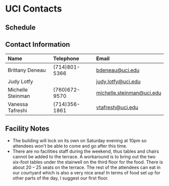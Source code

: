 # UCI Contacts

## Schedule

## Contact Information
    
| Name | Telephone | Email |
| :--  | :-- | :-- |
| Brittany Deneau   | (714)801-5366 | bdeneau@uci.edu |
| Judy Lotfy        |               | judy.lotfy@uci.edu |
| Michelle Steinman | (760)672-9570 | michelle.steinman@uci.edu |
| Vanessa Tafreshi  | (714)356-1861 | vtafresh@uci.edu |

## Facility Notes

* The building will lock on its own on Saturday evening at 10pm so attendees won't be able to come and go after this time.
* There are no facilities staff during the weekend, thus tables and chairs cannot be added to the terrace. A workaround is to bring out the two six-foot tables under the stairwell on the third floor for the food. There is about 20 – 25 seats on the terrace. The rest of the attendees can eat in our courtyard which is also a very nice area! In terms of food set up for other parts of the day, I suggest our first floor.

